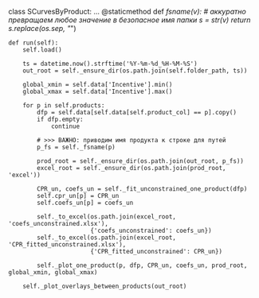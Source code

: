 class SCurvesByProduct:
    ...
    @staticmethod
    def _fsname(v):
        # аккуратно превращаем любое значение в безопасное имя папки
        s = str(v)
        return s.replace(os.sep, "_")

    def run(self):
        self.load()

        ts = datetime.now().strftime('%Y-%m-%d_%H-%M-%S')
        out_root = self._ensure_dir(os.path.join(self.folder_path, ts))

        global_xmin = self.data['Incentive'].min()
        global_xmax = self.data['Incentive'].max()

        for p in self.products:
            dfp = self.data[self.data[self.product_col] == p].copy()
            if dfp.empty:
                continue

            # >>> ВАЖНО: приводим имя продукта к строке для путей
            p_fs = self._fsname(p)

            prod_root = self._ensure_dir(os.path.join(out_root, p_fs))
            excel_root = self._ensure_dir(os.path.join(prod_root, 'excel'))

            CPR_un, coefs_un = self._fit_unconstrained_one_product(dfp)
            self.cpr_un[p] = CPR_un
            self.coefs_un[p] = coefs_un

            self._to_excel(os.path.join(excel_root, 'coefs_unconstrained.xlsx'),
                           {'coefs_unconstrained': coefs_un})
            self._to_excel(os.path.join(excel_root, 'CPR_fitted_unconstrained.xlsx'),
                           {'CPR_fitted_unconstrained': CPR_un})

            self._plot_one_product(p, dfp, CPR_un, coefs_un, prod_root, global_xmin, global_xmax)

        self._plot_overlays_between_products(out_root)

